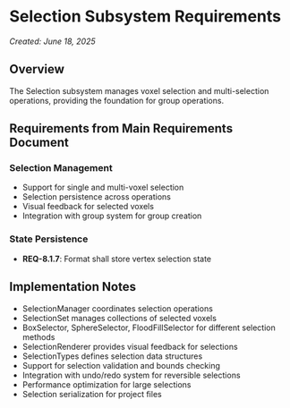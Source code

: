 # Selection Subsystem Requirements
*Created: June 18, 2025*

## Overview
The Selection subsystem manages voxel selection and multi-selection operations, providing the foundation for group operations.

## Requirements from Main Requirements Document

### Selection Management
- Support for single and multi-voxel selection
- Selection persistence across operations
- Visual feedback for selected voxels
- Integration with group system for group creation

### State Persistence
- **REQ-8.1.7**: Format shall store vertex selection state

## Implementation Notes
- SelectionManager coordinates selection operations
- SelectionSet manages collections of selected voxels
- BoxSelector, SphereSelector, FloodFillSelector for different selection methods
- SelectionRenderer provides visual feedback for selections
- SelectionTypes defines selection data structures
- Support for selection validation and bounds checking
- Integration with undo/redo system for reversible selections
- Performance optimization for large selections
- Selection serialization for project files
